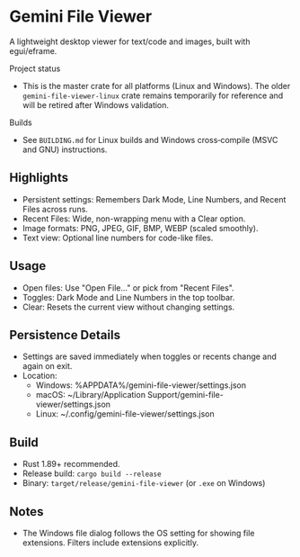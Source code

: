 # Gemini File Viewer

A lightweight desktop viewer for text/code and images, built with egui/eframe.

Project status
- This is the master crate for all platforms (Linux and Windows). The older `gemini-file-viewer-linux` crate remains temporarily for reference and will be retired after Windows validation.

Builds
- See `BUILDING.md` for Linux builds and Windows cross‑compile (MSVC and GNU) instructions.

## Highlights
- Persistent settings: Remembers Dark Mode, Line Numbers, and Recent Files across runs.
- Recent Files: Wide, non-wrapping menu with a Clear option.
- Image formats: PNG, JPEG, GIF, BMP, WEBP (scaled smoothly).
- Text view: Optional line numbers for code-like files.

## Usage
- Open files: Use "Open File..." or pick from "Recent Files".
- Toggles: Dark Mode and Line Numbers in the top toolbar.
- Clear: Resets the current view without changing settings.

## Persistence Details
- Settings are saved immediately when toggles or recents change and again on exit.
- Location:
  - Windows: %APPDATA%/gemini-file-viewer/settings.json
  - macOS: ~/Library/Application Support/gemini-file-viewer/settings.json
  - Linux: ~/.config/gemini-file-viewer/settings.json

## Build
- Rust 1.89+ recommended.
- Release build: `cargo build --release`
- Binary: `target/release/gemini-file-viewer` (or `.exe` on Windows)

## Notes
- The Windows file dialog follows the OS setting for showing file extensions. Filters include extensions explicitly.

